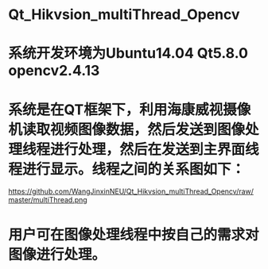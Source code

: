 # Qt_Hikvsion_multiThread_Opencv
# 系统开发环境为Ubuntu14.04  Qt5.8.0  opencv2.4.13
# 系统是在QT框架下，利用海康威视摄像机读取视频图像数据，然后发送到图像处理线程进行处理，然后在发送到主界面线程进行显示。线程之间的关系图如下：
https://github.com/WangJinxinNEU/Qt_Hikvsion_multiThread_Opencv/raw/master/multiThread.png
# 用户可在图像处理线程中按自己的需求对图像进行处理。
